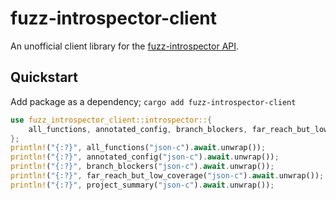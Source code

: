 # fuzz-introspector-client
An unofficial client library for the 
[fuzz-introspector API](https://introspector.oss-fuzz.com/api).

## Quickstart
Add package as a dependency;
`cargo add fuzz-introspector-client`

```rust
use fuzz_introspector_client::introspector::{
    all_functions, annotated_config, branch_blockers, far_reach_but_low_coverage, project_summary,
};
println!("{:?}", all_functions("json-c").await.unwrap());
println!("{:?}", annotated_config("json-c").await.unwrap());
println!("{:?}", branch_blockers("json-c").await.unwrap());
println!("{:?}", far_reach_but_low_coverage("json-c").await.unwrap());
println!("{:?}", project_summary("json-c").await.unwrap());
```
